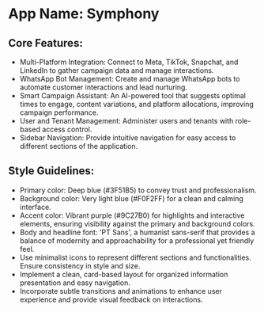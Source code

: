 # **App Name**: Symphony

## Core Features:

- Multi-Platform Integration: Connect to Meta, TikTok, Snapchat, and LinkedIn to gather campaign data and manage interactions.
- WhatsApp Bot Management: Create and manage WhatsApp bots to automate customer interactions and lead nurturing.
- Smart Campaign Assistant: An AI-powered tool that suggests optimal times to engage, content variations, and platform allocations, improving campaign performance.
- User and Tenant Management: Administer users and tenants with role-based access control.
- Sidebar Navigation: Provide intuitive navigation for easy access to different sections of the application.

## Style Guidelines:

- Primary color: Deep blue (#3F51B5) to convey trust and professionalism.
- Background color: Very light blue (#F0F2FF) for a clean and calming interface.
- Accent color: Vibrant purple (#9C27B0) for highlights and interactive elements, ensuring visibility against the primary and background colors.
- Body and headline font: 'PT Sans', a humanist sans-serif that provides a balance of modernity and approachability for a professional yet friendly feel.
- Use minimalist icons to represent different sections and functionalities. Ensure consistency in style and size.
- Implement a clean, card-based layout for organized information presentation and easy navigation.
- Incorporate subtle transitions and animations to enhance user experience and provide visual feedback on interactions.